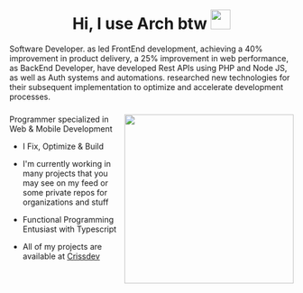 <h1 align="center"><b>Hi, I use Arch btw </b><img src="https://media.giphy.com/media/hvRJCLFzcasrR4ia7z/giphy.gif" width="35"></h1>
<!--  -->

Software Developer. as led FrontEnd development, achieving a 40% improvement in
product delivery, a 25% improvement in web performance, as BackEnd Developer, have developed Rest APIs using PHP and
Node JS, as well as Auth systems and automations. researched new technologies for their subsequent implementation to
optimize and accelerate development processes.

###

<img align="right" width="300" src="https://i.redd.it/bpxxqqvps4h91.gif"/>

Programmer specialized in Web & Mobile Development

- I Fix, Optimize & Build

- I'm currently working in many projects that you may see on my feed or some private repos for organizations and stuff

- Functional Programming Entusiast with Typescript

- All of my projects are available at [Crissdev](https://crissdev.vercel.app/)

##
